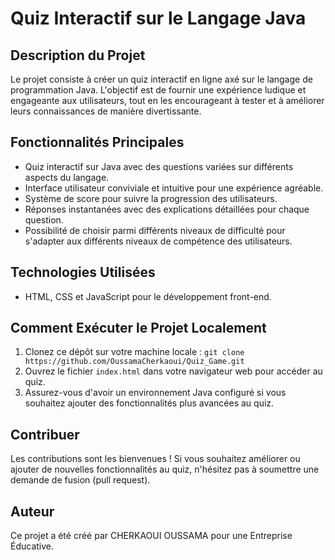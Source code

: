 # Quiz Interactif sur le Langage Java

## Description du Projet
Le projet consiste à créer un quiz interactif en ligne axé sur le langage de programmation Java. L'objectif est de fournir une expérience ludique et engageante aux utilisateurs, tout en les encourageant à tester et à améliorer leurs connaissances de manière divertissante.

## Fonctionnalités Principales
- Quiz interactif sur Java avec des questions variées sur différents aspects du langage.
- Interface utilisateur conviviale et intuitive pour une expérience agréable.
- Système de score pour suivre la progression des utilisateurs.
- Réponses instantanées avec des explications détaillées pour chaque question.
- Possibilité de choisir parmi différents niveaux de difficulté pour s'adapter aux différents niveaux de compétence des utilisateurs.

## Technologies Utilisées
- HTML, CSS et JavaScript pour le développement front-end.

## Comment Exécuter le Projet Localement
1. Clonez ce dépôt sur votre machine locale : `git clone https://github.com/OussamaCherkaoui/Quiz_Game.git`
2. Ouvrez le fichier `index.html` dans votre navigateur web pour accéder au quiz.
3. Assurez-vous d'avoir un environnement Java configuré si vous souhaitez ajouter des fonctionnalités plus avancées au quiz.

## Contribuer
Les contributions sont les bienvenues ! Si vous souhaitez améliorer ou ajouter de nouvelles fonctionnalités au quiz, n'hésitez pas à soumettre une demande de fusion (pull request).

## Auteur
Ce projet a été créé par CHERKAOUI OUSSAMA pour une Entreprise Éducative.
